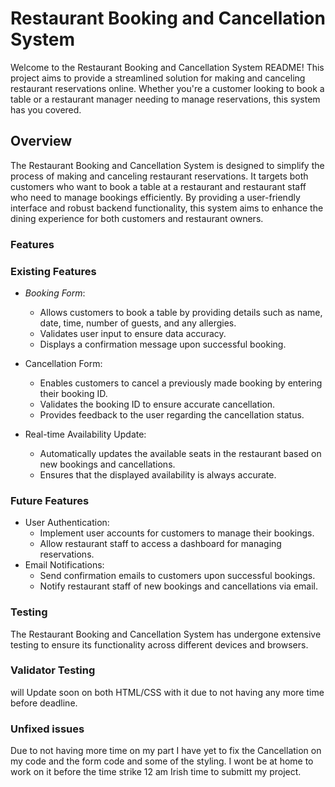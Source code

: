 # Restaurant Booking and Cancellation System

Welcome to the Restaurant Booking and Cancellation System README! This project aims to provide a streamlined solution for making and canceling restaurant reservations online. Whether you're a customer looking to book a table or a restaurant manager needing to manage reservations, this system has you covered.

## Overview
The Restaurant Booking and Cancellation System is designed to simplify the process of making and canceling restaurant reservations. It targets both customers who want to book a table at a restaurant and restaurant staff who need to manage bookings efficiently. By providing a user-friendly interface and robust backend functionality, this system aims to enhance the dining experience for both customers and restaurant owners.

### Features
### Existing Features 
- _Booking Form_:
  - Allows customers to book a table by providing details such as name, date, time, number of guests, and any allergies.
  - Validates user input to ensure data accuracy.
  - Displays a confirmation message upon successful booking.
    
- Cancellation Form:
  - Enables customers to cancel a previously made booking by entering their booking ID.
  - Validates the booking ID to ensure accurate cancellation.
  - Provides feedback to the user regarding the cancellation status.
  
- Real-time Availability Update:
  - Automatically updates the available seats in the restaurant based on new bookings and cancellations.
  - Ensures that the displayed availability is always accurate.

### Future Features 
- User Authentication: 
  - Implement user accounts for customers to manage their bookings.
  - Allow restaurant staff to access a dashboard for managing reservations.
- Email Notifications: 
  - Send confirmation emails to customers upon successful bookings.
  - Notify restaurant staff of new bookings and cancellations via email.


### Testing
The Restaurant Booking and Cancellation System has undergone extensive testing to ensure its functionality across different devices and browsers.

### Validator Testing 
will Update soon on both HTML/CSS with it due to not having any more time before deadline. 

### Unfixed issues
Due to not having more time on my part I have yet to fix the Cancellation on my code and the form code and some of the styling. I wont be at home to work on it before the time strike 12 am Irish time to submitt my project.

